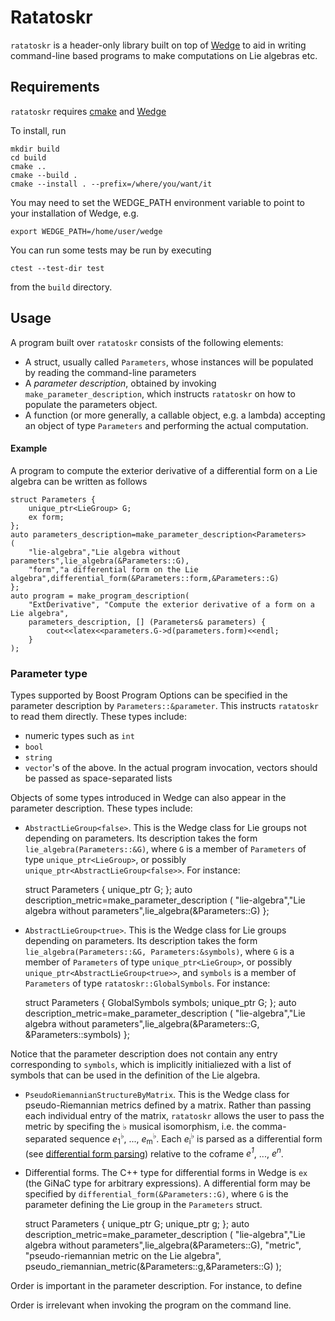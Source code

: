 # Ratatoskr

`ratatoskr` is a header-only library built on top of [Wedge](https://github.com/diego-conti/wedge) to aid in writing command-line based programs to make computations on Lie algebras etc.

## Requirements

`ratatoskr` requires [cmake](https://cmake.org/) and [Wedge](https://github.com/diego-conti/wedge)

To install, run

	mkdir build
	cd build
	cmake ..
	cmake --build .
	cmake --install . --prefix=/where/you/want/it

You may need to set the WEDGE_PATH environment variable to point to your installation of Wedge, e.g.

	export WEDGE_PATH=/home/user/wedge
	
You can run some tests may be run by executing

	ctest --test-dir test

from the `build` directory.	

## Usage

A program built over `ratatoskr` consists of the following elements:

+ A struct, usually called `Parameters`, whose instances will be populated by reading the command-line parameters
+ A *parameter description*, obtained by invoking `make_parameter_description`, which instructs `ratatoskr` on how to populate the parameters object.
+ A function (or more generally, a callable object, e.g. a lambda) accepting an object of type `Parameters` and performing the actual computation.

#### Example

A program to compute the exterior derivative of a differential form on a Lie algebra can be written as follows

	struct Parameters {
		unique_ptr<LieGroup> G;
		ex form;
	};
	auto parameters_description=make_parameter_description<Parameters>
	(
		"lie-algebra","Lie algebra without parameters",lie_algebra(&Parameters::G),
		"form","a differential form on the Lie algebra",differential_form(&Parameters::form,&Parameters::G)
	};
	auto program = make_program_description(
		"ExtDerivative", "Compute the exterior derivative of a form on a Lie algebra",
		parameters_description, [] (Parameters& parameters) {
			cout<<latex<<parameters.G->d(parameters.form)<<endl;
		}
	);
	

### Parameter type

Types supported by Boost Program Options can be specified in the parameter description by `Parameters::&parameter`. This instructs `ratatoskr` to read them directly. These types include:

- numeric types such as `int`
- `bool` 
- `string`
- `vector`'s of the above. In the actual program invocation, vectors should be passed as space-separated lists

Objects of some types introduced in Wedge can also appear in the parameter description. These types include:

- `AbstractLieGroup<false>`. This is the Wedge class for Lie groups not depending on parameters. Its description takes the form `lie_algebra(Parameters::&G)`, where `G` is a member of `Parameters` of type `unique_ptr<LieGroup>`, or possibly `unique_ptr<AbstractLieGroup<false>>`. For instance:

	struct Parameters {
		unique_ptr<LieGroup> G;
	};
	auto description_metric=make_parameter_description<Parameters>
	(
		"lie-algebra","Lie algebra without parameters",lie_algebra(&Parameters::G)
	};
- `AbstractLieGroup<true>`. This is the Wedge class for Lie groups depending on parameters. Its description takes the form `lie_algebra(Parameters::&G, Parameters:&symbols)`, where `G` is a member of `Parameters` of type `unique_ptr<LieGroup>`, or possibly `unique_ptr<AbstractLieGroup<true>>`, and `symbols` is a member of `Parameters` of type `ratatoskr::GlobalSymbols`. For instance:

	struct Parameters {
		GlobalSymbols symbols;
		unique_ptr<LieGroup> G;
	};
	auto description_metric=make_parameter_description<Parameters>
	(
		"lie-algebra","Lie algebra without parameters",lie_algebra(&Parameters::G, &Parameters::symbols)
	};

Notice that the parameter description does not contain any entry corresponding to `symbols`, which is implicitly initialiezed with a list of symbols that can be used in the definition of the Lie algebra.

- `PseudoRiemannianStructureByMatrix`. This is the Wedge class for pseudo-Riemannian metrics defined by a matrix. Rather than passing each individual entry of the matrix, `ratatoskr` allows the user to pass the metric by specifing the ♭ musical isomorphism, i.e. the comma-separated sequence *e*<sub>1</sub><sup>♭</sup>, ..., *e*<sub>m</sub><sup>♭</sup>. Each *e*<sub>i</sub><sup>♭</sup> is parsed as a differential form (see [differential form parsing](#differentialforms)) relative to the coframe *e<sup>1</sup>*, ..., *e<sup>n</sup>*.

- Differential forms. The C++ type for differential forms in Wedge is `ex` (the GiNaC type for arbitrary expressions). A differential form may be specified by `differential_form(&Parameters::G)`, where `G` is the parameter defining the Lie group in the `Parameters` struct.

	struct Parameters {
		unique_ptr<LieGroup> G;
		unique_ptr<PseudoRiemannianStructure> g;
	};
	auto description_metric=make_parameter_description<Parameters>
	(
		"lie-algebra","Lie algebra without parameters",lie_algebra(&Parameters::G),
		"metric", "pseudo-riemannian metric on the Lie algebra", pseudo_riemannian_metric(&Parameters::g,&Parameters::G)
	);


Order is important in the parameter description. For instance, to define 

Order is irrelevant when invoking the program on the command line.